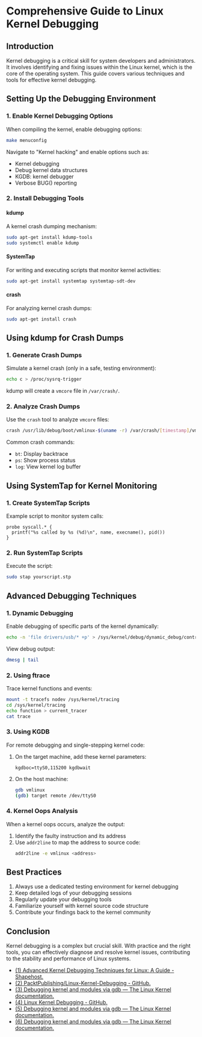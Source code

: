 # Comprehensive Guide to Linux Kernel Debugging

## Introduction

Kernel debugging is a critical skill for system developers and administrators. It involves identifying and fixing issues within the Linux kernel, which is the core of the operating system. This guide covers various techniques and tools for effective kernel debugging.

## Setting Up the Debugging Environment

### 1. Enable Kernel Debugging Options

When compiling the kernel, enable debugging options:

```bash
make menuconfig
```

Navigate to "Kernel hacking" and enable options such as:
- Kernel debugging
- Debug kernel data structures
- KGDB: kernel debugger
- Verbose BUG() reporting

### 2. Install Debugging Tools

#### kdump
A kernel crash dumping mechanism:

```bash
sudo apt-get install kdump-tools
sudo systemctl enable kdump
```

#### SystemTap
For writing and executing scripts that monitor kernel activities:

```bash
sudo apt-get install systemtap systemtap-sdt-dev
```

#### crash
For analyzing kernel crash dumps:

```bash
sudo apt-get install crash
```

## Using kdump for Crash Dumps

### 1. Generate Crash Dumps

Simulate a kernel crash (only in a safe, testing environment):

```bash
echo c > /proc/sysrq-trigger
```

kdump will create a `vmcore` file in `/var/crash/`.

### 2. Analyze Crash Dumps

Use the `crash` tool to analyze `vmcore` files:

```bash
crash /usr/lib/debug/boot/vmlinux-$(uname -r) /var/crash/[timestamp]/vmcore
```

Common crash commands:
- `bt`: Display backtrace
- `ps`: Show process status
- `log`: View kernel log buffer

## Using SystemTap for Kernel Monitoring

### 1. Create SystemTap Scripts

Example script to monitor system calls:

```stap
probe syscall.* {
  printf("%s called by %s (%d)\n", name, execname(), pid())
}
```

### 2. Run SystemTap Scripts

Execute the script:

```bash
sudo stap yourscript.stp
```

## Advanced Debugging Techniques

### 1. Dynamic Debugging

Enable debugging of specific parts of the kernel dynamically:

```bash
echo -n 'file drivers/usb/* +p' > /sys/kernel/debug/dynamic_debug/control
```

View debug output:

```bash
dmesg | tail
```

### 2. Using ftrace

Trace kernel functions and events:

```bash
mount -t tracefs nodev /sys/kernel/tracing
cd /sys/kernel/tracing
echo function > current_tracer
cat trace
```

### 3. Using KGDB

For remote debugging and single-stepping kernel code:

1. On the target machine, add these kernel parameters:
   ```
   kgdboc=ttyS0,115200 kgdbwait
   ```

2. On the host machine:
   ```bash
   gdb vmlinux
   (gdb) target remote /dev/ttyS0
   ```

### 4. Kernel Oops Analysis

When a kernel oops occurs, analyze the output:

1. Identify the faulty instruction and its address
2. Use `addr2line` to map the address to source code:
   ```bash
   addr2line -e vmlinux <address>
   ```

## Best Practices

1. Always use a dedicated testing environment for kernel debugging
2. Keep detailed logs of your debugging sessions
3. Regularly update your debugging tools
4. Familiarize yourself with kernel source code structure
5. Contribute your findings back to the kernel community

## Conclusion

Kernel debugging is a complex but crucial skill. With practice and the right tools, you can effectively diagnose and resolve kernel issues, contributing to the stability and performance of Linux systems.

- [(1) Advanced Kernel Debugging Techniques for Linux: A Guide - Shapehost.](https://shape.host/resources/advanced-kernel-debugging-techniques-on-linux.)
- [(2) PacktPublishing/Linux-Kernel-Debugging - GitHub.](https://github.com/PacktPublishing/Linux-Kernel-Debugging.)
- [(3) Debugging kernel and modules via gdb — The Linux Kernel documentation.](https://bing.com/search?q=linux+mint+containers+kernel+debugging.)
- [(4) Linux Kernel Debugging - GitHub.](https://github.com/martinclauss/linux-kernel-debugging.)
- [(5) Debugging kernel and modules via gdb — The Linux Kernel documentation.](https://www.kernel.org/doc/html/latest/dev-tools/gdb-kernel-debugging.html.)
- [(6) Debugging kernel and modules via gdb — The Linux Kernel documentation.](https://www.kernel.org/doc/html//v6.8/dev-tools/gdb-kernel-debugging.html.)
